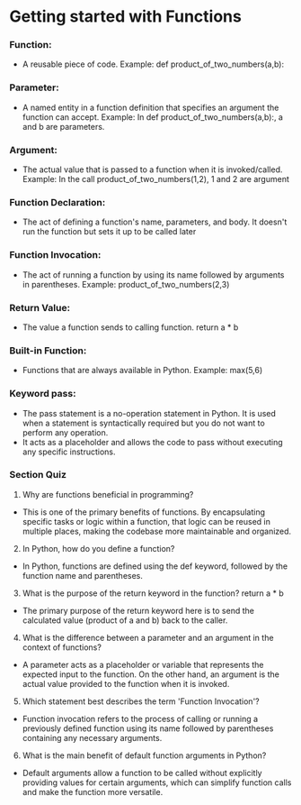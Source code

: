 # Getting started with Functions

### Function:

- A reusable piece of code. Example: def product_of_two_numbers(a,b):

### Parameter:

- A named entity in a function definition that specifies an argument the function can accept.
  Example: In def product_of_two_numbers(a,b):, a and b are parameters.

### Argument:

- The actual value that is passed to a function when it is invoked/called. <br>
  Example: In the call product_of_two_numbers(1,2), 1 and 2 are argument

### Function Declaration:

- The act of defining a function's name, parameters, and body. It doesn't run the function but sets it up to be called later

### Function Invocation:

- The act of running a function by using its name followed by arguments in parentheses.
  Example: product_of_two_numbers(2,3)

### Return Value:

- The value a function sends to calling function. return a \* b

### Built-in Function:

- Functions that are always available in Python. Example: max(5,6)

### Keyword <strong>pass</strong>:

- The pass statement is a no-operation statement in Python. It is used when a statement is syntactically required but you do not want to perform any operation.
- It acts as a placeholder and allows the code to pass without executing any specific instructions.

### Section Quiz

1. Why are functions beneficial in programming?

- This is one of the primary benefits of functions. By encapsulating specific tasks or logic within a function, that logic can be reused in multiple places, making the codebase more maintainable and organized.

2. In Python, how do you define a function?

- In Python, functions are defined using the def keyword, followed by the function name and parentheses.

3. What is the purpose of the return keyword in the function? return a \* b

- The primary purpose of the return keyword here is to send the calculated value (product of a and b) back to the caller.

4. What is the difference between a parameter and an argument in the context of functions?

- A parameter acts as a placeholder or variable that represents the expected input to the function. On the other hand, an argument is the actual value provided to the function when it is invoked.

5. Which statement best describes the term 'Function Invocation'?

- Function invocation refers to the process of calling or running a previously defined function using its name followed by parentheses containing any necessary arguments.

6. What is the main benefit of default function arguments in Python?

- Default arguments allow a function to be called without explicitly providing values for certain arguments, which can simplify function calls and make the function more versatile.
